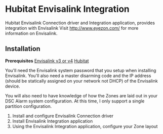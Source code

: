 # Hubitat Envisalink Integration
Hubitat Envisalink Connection driver and Integration application, provides integration with Envisalink
Visit http://www.eyezon.com/ for more information on Envisalink.

## Installation

**Prerequisites**
[Envisalink v3 or v4](www.eyez-on.com)
[Hubitat](www.hubitat.com)

You'll need the Envisalink system password that you setup when installing Envisalink.  You'll also need a master disarming code and the IP address (should be statically assigned on your network not DHCP) of the Envisalink device.  

You will also need to have knowledge of how the Zones are laid out in your DSC Alarm system configuration.
At this time, I only support a single partition configuration.

 1. Install and configure Envisalink Connection driver
 2. Install Envisalink Integration application
 3. Using the Envisalink Integration application, configure your Zone layout
